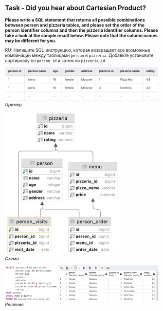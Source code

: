 ## Task - Did you hear about Cartesian Product?

**Please write a SQL statement that returns all possible combinations between person and pizzeria tables, and please set the order of the person identifier columns and then the pizzeria identifier columns. Please take a look at the sample result below. Please note that the column names may be different for you.**

RU: Напишите SQL-инструкцию, которая возвращает все возможные комбинации между таблицами `person` и `pizzeria`. Добавьте установите сортировку по `person id` и затем по `pizzeria_id`. 


![Screenshot](../screenshots/ex_ex05.jpg "Пример")\
*Пример*

![Screenshot](../screenshots/scheme.jpg "Схема")\
*Схема*

![Screenshot](../screenshots/ex05.jpg "Решение")\
*Решение*